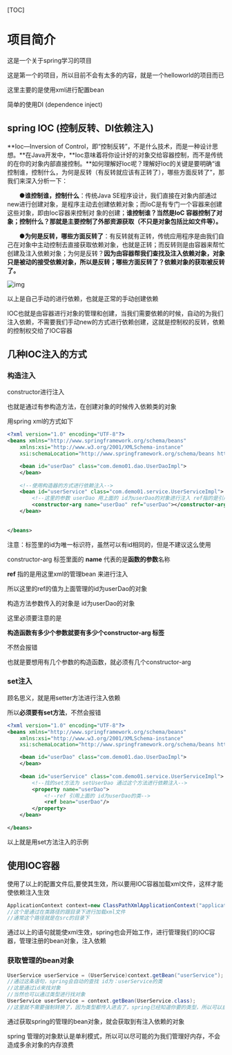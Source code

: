 [TOC]

# 项目简介

这是一个关于spring学习的项目

这是第一个的项目，所以目前不会有太多的内容，就是一个helloworld的项目而已

这里主要的是使用xml进行配置bean

简单的使用DI (dependence inject)

## spring IOC (控制反转、DI依赖注入)

**Ioc—Inversion of Control，即“控制反转”，不是什么技术，而是一种设计思想。**在Java开发中，**Ioc意味着将你设计好的对象交给容器控制，而不是传统的在你的对象内部直接控制。**如何理解好Ioc呢？理解好Ioc的关键是要明确“谁控制谁，控制什么，为何是反转（有反转就应该有正转了），哪些方面反转了”，那我们来深入分析一下：

　　●**谁控制谁，控制什么**：传统Java SE程序设计，我们直接在对象内部通过new进行创建对象，是程序主动去创建依赖对象；而IoC是有专门一个容器来创建这些对象，即由Ioc容器来控制对 象的创建；**谁控制谁？当然是IoC 容器控制了对象；控制什么？那就是主要控制了外部资源获取（不只是对象包括比如文件等）。**

　　●**为何是反转，哪些方面反转了**：有反转就有正转，传统应用程序是由我们自己在对象中主动控制去直接获取依赖对象，也就是正转；而反转则是由容器来帮忙创建及注入依赖对象；为何是反转？**因为由容器帮我们查找及注入依赖对象，对象只是被动的接受依赖对象，所以是反转；哪些方面反转了？依赖对象的获取被反转了。**

![img](http://images.cnitblog.com/blog/289233/201501/261421378318292.jpg) 

以上是自己手动的进行依赖，也就是正常的手动创建依赖

IOC也就是由容器进行对象的管理和创建，当我们需要依赖的时候，自动的为我们注入依赖，不需要我们手动new的方式进行依赖创建，这就是控制权的反转，依赖的控制权交给了IOC容器

## 几种IOC注入的方式

### 构造注入

constructor进行注入

也就是通过有参构造方法，在创建对象的时候传入依赖类的对象

用spring xml的方式如下



```xml
<?xml version="1.0" encoding="UTF-8"?>
<beans xmlns="http://www.springframework.org/schema/beans"
	xmlns:xsi="http://www.w3.org/2001/XMLSchema-instance"
	xsi:schemaLocation="http://www.springframework.org/schema/beans http://www.springframework.org/schema/beans/spring-beans.xsd">

	<bean id="userDao" class="com.demo01.dao.UserDaoImpl">
	</bean>
	
	<!--使用构造器的方式进行依赖注入-->
	<bean id="userService" class="com.demo01.service.UserServiceImpl">
        <!--这里的参数 userDao 用上面的 id为userDao的对象进行注入 ref指的是引用的意思-->
		<constructor-arg name="userDao" ref="userDao"></constructor-arg>
	</bean>
	
	
</beans>
```



注意：<bean></bean>标签里的id为唯一标识符，虽然可以有id相同的，但是不建议这么使用

<constructor-arg name="userDao" ref="userdao"></constructor-arg>

constructor-arg 标签里面的 **name** 代表的是**函数的参数**名称

**ref** 指的是用这里xml的管理bean 来进行注入

所以这里的ref的值为上面管理的id为userDao的对象

构造方法参数传入的对象是 id为userDao的对象

这里必须要注意的是

<constructor-arg></constructor-arg>

**构造函数有多少个参数就要有多少个constructor-arg 标签**

不然会报错

也就是要想用有几个参数的构造函数，就必须有几个constructor-arg

### set注入

顾名思义，就是用setter方法进行注入依赖

所以**必须要有set方法**，不然会报错

```xml
<?xml version="1.0" encoding="UTF-8"?>
<beans xmlns="http://www.springframework.org/schema/beans"
	xmlns:xsi="http://www.w3.org/2001/XMLSchema-instance"
	xsi:schemaLocation="http://www.springframework.org/schema/beans http://www.springframework.org/schema/beans/spring-beans.xsd">

	<bean id="userDao" class="com.demo01.dao.UserDaoImpl">
	</bean>
	
	<bean id="userService" class="com.demo01.service.UserServiceImpl">
        <!--找的set方法为 setUserDao 通过这个方法进行依赖注入-->
		<property name="userDao">
            <!--ref 引用上面的 id为userDao的类-->
			<ref bean="userDao"/>
		</property>
	</bean>
	
</beans>
```



以上就是用set方法注入的示例



## 使用IOC容器

使用了以上的配置文件后,要使其生效，所以要用IOC容器加载xml文件，这样才能使依赖注入生效

```java
ApplicationContext context=new ClassPathXmlApplicationContext("application.xml");
//这个是通过在类路径的跟目录下进行加载xml文件
//通常这个路径就是在src的目录下
```

通过以上的语句就能使xml生效，spring也会开始工作，进行管理我们的IOC容器，管理注册的bean对象，注入依赖

### 获取管理的bean对象

```java
UserService userService = (UserService)context.getBean("userService");
//通过这条语句，spring会自动的查找 id为：userService的类
//这是通过id来找对象
//当然也可以通过类型进行找对象
UserService userService = context.getBean(UserService.class);
//这里就不需要强制转换了，因为类型都传入进去了，spring已经知道你要的类型，所以可以自动的查找到你要的对象
```



通过获取spring的管理的bean对象，就会获取到有注入依赖的对象

spring 管理的对象默认是单利模式，所以可以尽可能的为我们管理好内存，不会造成多余对象的内存浪费

